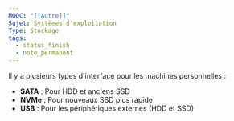 ```yaml
---
MOOC: "[[Autre]]"
Sujet: Systèmes d'exploitation
Type: Stockage
tags:
  - status_finish
  - note_permanent
---
```

Il y a plusieurs types d'interface pour les machines personnelles :
- **SATA** : Pour HDD et anciens SSD
- **NVMe** : Pour nouveaux SSD  plus rapide
- **USB** : Pour les périphériques externes (HDD et SSD)